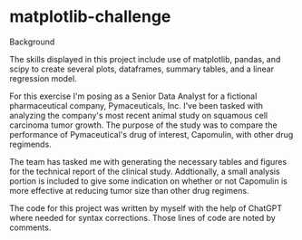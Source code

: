 # matplotlib-challenge

Background

The skills displayed in this project include use of matplotlib, pandas, and scipy to create several plots, dataframes, summary tables, and a linear regression model. 

For this exercise I'm posing as a Senior Data Analyst for a fictional pharmaceutical company, Pymaceuticals, Inc. I've been tasked with analyzing the company's most recent animal study on squamous cell carcinoma tumor growth. The purpose of the study was to compare the performance of Pymaceutical's drug of interest, Capomulin, with other drug regimends. 

The team has tasked me with generating the necessary tables and figures for the technical report of the clinical study. Addtionally, a small analysis portion is included to give some indication on whether or not Capomulin is more effective at reducing tumor size than other drug regimens. 

The code for this project was written by myself with the help of ChatGPT where needed for syntax corrections. Those lines of code are noted by comments. 


